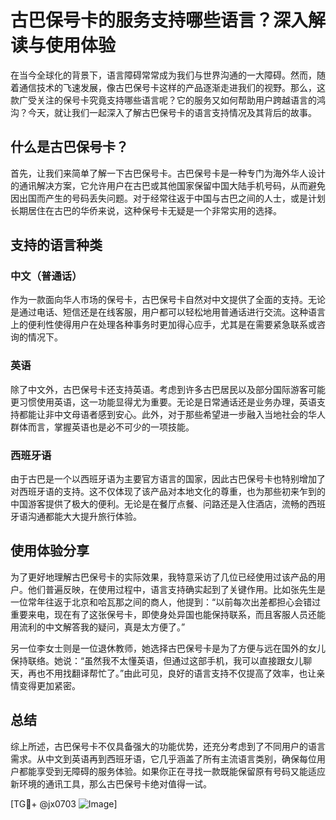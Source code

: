 # 古巴保号卡的服务支持哪些语言？深入解读与使用体验

在当今全球化的背景下，语言障碍常常成为我们与世界沟通的一大障碍。然而，随着通信技术的飞速发展，像古巴保号卡这样的产品逐渐走进我们的视野。那么，这款广受关注的保号卡究竟支持哪些语言呢？它的服务又如何帮助用户跨越语言的鸿沟？今天，就让我们一起深入了解古巴保号卡的语言支持情况及其背后的故事。

## 什么是古巴保号卡？

首先，让我们来简单了解一下古巴保号卡。古巴保号卡是一种专门为海外华人设计的通讯解决方案，它允许用户在古巴或其他国家保留中国大陆手机号码，从而避免因出国而产生的号码丢失问题。对于经常往返于中国与古巴之间的人士，或是计划长期居住在古巴的华侨来说，这种保号卡无疑是一个非常实用的选择。

## 支持的语言种类

### 中文（普通话）
作为一款面向华人市场的保号卡，古巴保号卡自然对中文提供了全面的支持。无论是通过电话、短信还是在线客服，用户都可以轻松地用普通话进行交流。这种语言上的便利性使得用户在处理各种事务时更加得心应手，尤其是在需要紧急联系或咨询的情况下。

### 英语
除了中文外，古巴保号卡还支持英语。考虑到许多古巴居民以及部分国际游客可能更习惯使用英语，这一功能显得尤为重要。无论是日常通话还是业务办理，英语支持都能让非中文母语者感到安心。此外，对于那些希望进一步融入当地社会的华人群体而言，掌握英语也是必不可少的一项技能。

### 西班牙语
由于古巴是一个以西班牙语为主要官方语言的国家，因此古巴保号卡也特别增加了对西班牙语的支持。这不仅体现了该产品对本地文化的尊重，也为那些初来乍到的中国游客提供了极大的便利。无论是在餐厅点餐、问路还是入住酒店，流畅的西班牙语沟通都能大大提升旅行体验。

## 使用体验分享

为了更好地理解古巴保号卡的实际效果，我特意采访了几位已经使用过该产品的用户。他们普遍反映，在使用过程中，语言支持确实起到了关键作用。比如张先生是一位常年往返于北京和哈瓦那之间的商人，他提到：“以前每次出差都担心会错过重要来电，现在有了这张保号卡，即使身处异国也能保持联系，而且客服人员还能用流利的中文解答我的疑问，真是太方便了。”

另一位李女士则是一位退休教师，她选择古巴保号卡是为了方便与远在国外的女儿保持联络。她说：“虽然我不太懂英语，但通过这部手机，我可以直接跟女儿聊天，再也不用找翻译帮忙了。”由此可见，良好的语言支持不仅提高了效率，也让亲情变得更加紧密。

## 总结

综上所述，古巴保号卡不仅具备强大的功能优势，还充分考虑到了不同用户的语言需求。从中文到英语再到西班牙语，它几乎涵盖了所有主流语言类别，确保每位用户都能享受到无障碍的服务体验。如果你正在寻找一款既能保留原有号码又能适应新环境的通讯工具，那么古巴保号卡绝对值得一试。

[TG💪+ @jx0703 ![Image](https://github.com/user-attachments/assets/dbca1d08-cadb-493c-b0ec-ad6f7a83f270)]